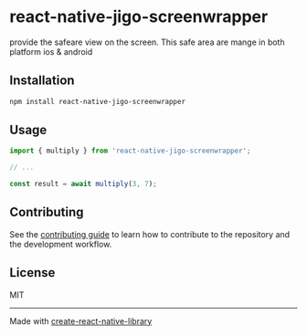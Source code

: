 # react-native-jigo-screenwrapper

provide the safeare view on the screen. This safe area are mange in both platform ios & android

## Installation

```sh
npm install react-native-jigo-screenwrapper
```

## Usage

```js
import { multiply } from 'react-native-jigo-screenwrapper';

// ...

const result = await multiply(3, 7);
```

## Contributing

See the [contributing guide](CONTRIBUTING.md) to learn how to contribute to the repository and the development workflow.

## License

MIT

---

Made with [create-react-native-library](https://github.com/callstack/react-native-builder-bob)

